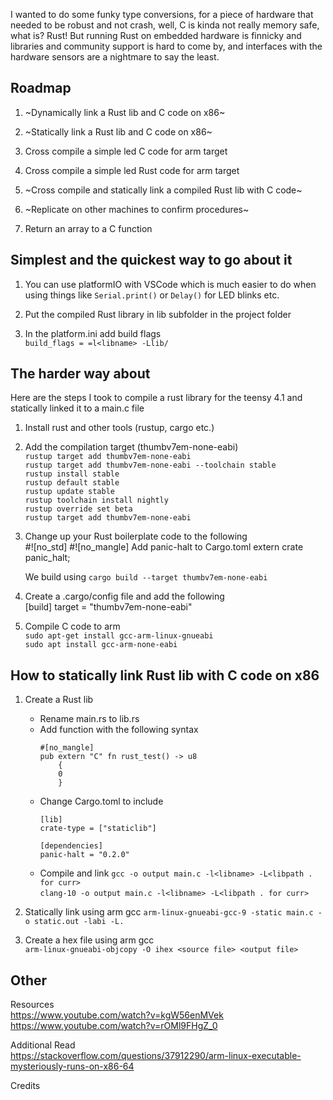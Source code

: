 I wanted to do some funky type conversions, for a piece of hardware that needed to be robust and not crash,
well, C is kinda not really memory safe, what is? Rust! But running Rust on embedded hardware is finnicky and
libraries and community support is hard to come by, and interfaces with the hardware sensors are a nightmare to
say the least.

## Roadmap

1. ~Dynamically link a Rust lib and C code on x86~

2. ~Statically link a Rust lib and C code on x86~

3. Cross compile a simple led C code for arm target

4. Cross compile a simple led Rust code for arm target

5. ~Cross compile and statically link a compiled Rust lib with C code~

6. ~Replicate on other machines to confirm procedures~

7. Return an array to a C function

## Simplest and the quickest way to go about it 

1. You can use platformIO with VSCode which is much easier to do when using things like `Serial.print()` or `Delay()` for LED blinks etc.  

2. Put the compiled Rust library in lib subfolder in the project folder  

3. In the platform.ini add build flags  
    `build_flags = =l<libname> -Llib/`    

## The harder way about 

Here are the steps I took to compile a rust library for the teensy 4.1 and statically linked it to a main.c file

1. Install rust and other tools (rustup, cargo etc.)

2. Add the compilation target (thumbv7em-none-eabi)  
    `rustup target add thumbv7em-none-eabi`   
    `rustup target add thumbv7em-none-eabi --toolchain stable`  
    `rustup install stable`  
    `rustup default stable`  
    `rustup update stable`  
    `rustup toolchain install nightly`  
    `rustup override set beta`  
    `rustup target add thumbv7em-none-eabi`  


3. Change up your Rust boilerplate code to the following  
    #![no_std]
    #![no_mangle]
    Add panic-halt to Cargo.toml
    extern crate panic_halt;  

    We build using `cargo build --target thumbv7em-none-eabi`  

4. Create a .cargo/config file and add the following  
    [build]
    target = "thumbv7em-none-eabi"

5. Compile C code to arm  
    `sudo apt-get install gcc-arm-linux-gnueabi`  
    `sudo apt install gcc-arm-none-eabi`


## How to statically link Rust lib with C code on x86

1. Create a Rust lib
    * Rename main.rs to lib.rs
    * Add function with the following syntax
        ```
        #[no_mangle]
        pub extern "C" fn rust_test() -> u8
            {
            0
            }
        ```
    * Change Cargo.toml to include
        ```
        [lib]
        crate-type = ["staticlib"]

        [dependencies]
        panic-halt = "0.2.0"
        ```
    * Compile and link
        `gcc -o output main.c -l<libname> -L<libpath . for curr>`  
        `clang-10 -o output main.c -l<libname> -L<libpath . for curr>`

2. Statically link using arm gcc
    `arm-linux-gnueabi-gcc-9 -static main.c -o static.out -labi -L.`

3. Create a hex file using arm gcc  
    `arm-linux-gnueabi-objcopy -O ihex <source file> <output file>`


## Other

Resources  
https://www.youtube.com/watch?v=kgW56enMVek
https://www.youtube.com/watch?v=rOMl9FHgZ_0

Additional Read  
https://stackoverflow.com/questions/37912290/arm-linux-executable-mysteriously-runs-on-x86-64

Credits  

